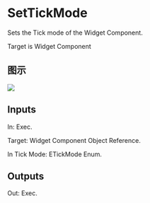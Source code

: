# SetTickMode

Sets the Tick mode of the Widget Component.

Target is Widget Component

## 图示

![]($-20221218-21223359.png)

## Inputs

In: Exec.

Target: Widget Component Object Reference.

In Tick Mode: ETickMode Enum.  

## Outputs

Out: Exec.

